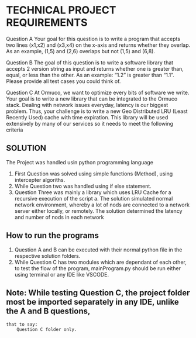 # TECHNICAL PROJECT REQUIREMENTS


Question A
Your goal for this question is to write a program that accepts two lines (x1,x2) and (x3,x4) on the x-axis and returns whether they overlap. As an example, (1,5) and (2,6) overlaps but not (1,5) and (6,8).
 
Question B
The goal of this question is to write a software library that accepts 2 version string as input and returns whether one is greater than, equal, or less than the other. As an example: “1.2” is greater than “1.1”. Please provide all test cases you could think of.
 
Question C
At Ormuco, we want to optimize every bits of software we write. Your goal is to write a new
library that can be integrated to the Ormuco stack. Dealing with network issues everyday, latency is our biggest problem. Thus, your challenge is to write a new Geo Distributed LRU (Least Recently Used) cache with time expiration. This library will be used extensively by many of our services so it needs to meet the following criteria


## SOLUTION

The Project was handled usin python programming language

1. First Question was solved using simple functions (Method), using intercepter algoriths. 
2. While Question two was handled using if else statement.
3. Question Three was mainly a library which uses LRU Cache for a recursive execution of the script
    a. The solution simulated  normal network environment, whereby a lot of nods are connected to a network server
        either locally, or remotely. The solution determined the latency and number of nods in each network

## How to run the programs

1. Question A and B can be executed with their normal python file in the respective solution folders.
2. While Question C has two modules which are dependant of each other, to test the flow of the program,
    mainProgram.py should be run either using terminal or any IDE like VSCODE.

## Note: While testing Question C, the project folder most be imported separately in any IDE, unlike the A and B questions,

    that to say:
        Question C folder only.



